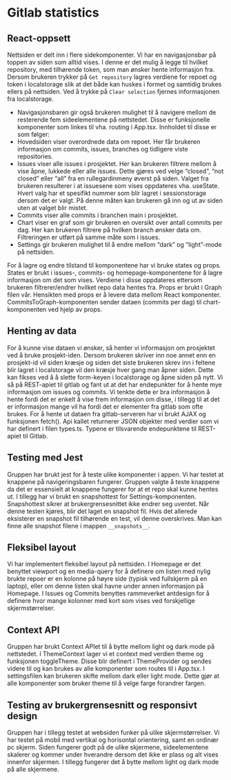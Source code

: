 # Gitlab statistics

## React-oppsett
Nettsiden er delt inn i flere sidekomponenter. Vi har en navigasjonsbar på toppen av siden som alltid vises. I denne er det mulig å legge til hvilket repository, med tilhørende token, som man ønsker hente informasjon fra. Dersom brukeren trykker på `Get repository` lagres verdiene for repoet og token i localstorage slik at det både kan huskes i formet og samtidig brukes ellers på nettsiden. Ved å trykke på `Clear selection` fjernes informasjonen fra localstorage.

- Navigasjonsbaren gir også brukeren mulighet til å navigere mellom de resterende fem sideelementene på nettstedet. Disse er funksjonelle komponenter som linkes til vha. routing i App.tsx. Innholdet til disse er som følger:
- Hovedsiden viser overordnede data om repoet. Her får brukeren informasjon om commits, issues, branches og tidligere viste repositories.
- Issues viser alle issues i prosjektet. Her kan brukeren filtrere mellom å vise åpne, lukkede eller alle issues. Dette gjøres ved velge “closed”, “not closed” eller “all” fra en rullegardinmeny øverst på siden. Valget fra brukeren resulterer i at issuesene som vises oppdateres vha. useState. Hvert valg har et spesifikt nummer som blir lagret i sessionstorage dersom det er valgt. På denne måten kan brukeren gå inn og ut av siden uten at valget blir mistet.
- Commits viser alle commits i branchen main i prosjektet.
- Chart viser en graf som gir brukeren en oversikt over antall commits per dag. Her kan brukeren filtrere på hvilken branch ønsker data om. Filtreringen er utført på samme måte som i issues.
- Settings gir brukeren mulighet til å endre mellom “dark” og “light”-mode på nettsiden.

For å lagre og endre tilstand til komponentene har vi bruke states og props. States er brukt i  issues-, commits- og homepage-komponentene for å lagre informasjon om det som vises. Verdiene i disse oppdateres ettersom brukeren filtrerer/endrer hvilket repo data hentes fra.
Props er brukt i Graph filen vår. Hensikten med props er å levere data mellom React komponenter. CommitsToGraph-komponenten sender dataen (commits per dag) til chart-komponenten ved hjelp av props.

## Henting av data
For å kunne vise dataen vi ønsker, så henter vi informasjon om prosjektet ved å bruke prosjekt-iden. Dersom brukeren skriver inn noe annet enn en prosjekt-id vil siden kræsje og siden det siste brukeren skrev inn i feltene blir lagret i localstorage vil den kræsje hver gang man åpner siden. Dette kan fikses ved å å slette form-keyen i localstorage og åpne siden på nytt.  Vi så på REST-apiet til gitlab og fant ut at det har endepunkter for å hente mye informasjon om issues og commits. Vi tenkte dette er bra informasjon å hente fordi det er enkelt å vise frem informasjon om disse, i tillegg til at det er informasjon mange vil ha fordi det er elementer fra gitlab som ofte brukes. For å hente ut dataen fra gitlab-serveren har vi brukt AJAX og funksjonen fetch(). Api kallet returnerer JSON objekter med verdier som vi har definert i filen types.ts. Typene er tilsvarende endepunktene til REST-apiet til Gitlab. 

## Testing med Jest
Gruppen har brukt jest for å teste ulike komponenter i appen. Vi har testet at knappene på navigeringsbaren fungerer. Gruppen valgte å teste knappene da det er essensielt at knappene fungerer for at et repo skal kunne hentes ut. I tillegg har vi brukt en snapshottest for Settings-komponenten. Snapshottest sikrer at brukergrensesnittet ikke endrer seg uventet. Når denne testen kjøres, blir det laget en snapshot fil. Hvis det allerede eksisterer en snapshot fil tilhørende en test, vil denne overskrives. Man kan finne alle snapshot filene i mappen `__snapshots__`. 

## Fleksibel layout
Vi har implementert fleksibel layout på nettsiden. I Homepage er det benyttet viewport og en media-query for å definere om listen med nylig brukte repoer er en kolonne på høyre side (typisk ved fullskjerm på en laptop), eller om denne listen skal havne under annen informasjon på Homepage. I Issues og Commits benyttes rammeverket antdesign for å definere hvor mange kolonner med kort som vises ved forskjellige skjermstørrelser. 

## Context API
Gruppen har brukt Context APIet til å bytte mellom light og dark mode på nettstedet. I ThemeContext lager vi et context med verdien theme og funksjonen toggleTheme. Disse blir definert i ThemeProvider og sendes videre til og kan brukes av alle komponenter som routes til i App.tsx. I settingsfilen kan brukeren skifte mellom dark eller light mode. Dette gjør at alle komponenter som bruker theme til å velge farge forandrer fargen.

## Testing av brukergrensesnitt og responsivt design
Gruppen har i tillegg testet at websiden funker på ulike skjermstørrelser. Vi har testet på mobil med vertikal og horisontal orientering, samt en ordinær pc skjerm. Siden fungerer godt på de ulike skjermene, sideelementene skalerer og kommer under hverandre dersom det ikke er plass og alt vises innenfor skjermen. I tillegg fungerer det å bytte mellom light og dark mode på alle skjermene.



